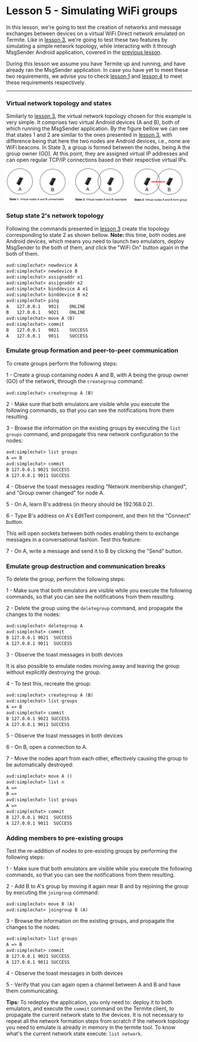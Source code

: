 # Lesson 5 - Simulating WiFi groups
In this lesson, we're going to test the creation of networks and message exchanges between devices on a virtual WiFi Direct network emulated on Termite.
Like in [lesson 3](Simulating-Movement.html), we're going to test these two features by simulating a simple network topology, while interacting with it through MsgSender Android application, covered in the [previous lesson](WiFi-Groups-&-Messages.html).

During this lesson we assume you have Termite up and running, and have already ran the MsgSender application.
In case you have yet to meet these two requirements, we advise you to check [lesson 1](Termite-Configuration.html) and [lesson 4](WiFi-Groups-&-Messages.html) to meet these requirements respectively.

***

### Virtual network topology and states
Similarly to [lesson 3](Simulating-Movement.html), the virtual network topology chosen for this example is very simple. It comprises two virtual Android devices (A and B), both of which running the MsgSender application. By the figure bellow we can see that states 1 and 2 are similar to the ones presented in [lesson 3](Simulating-Movement.html), with difference being that here the two nodes are Android devices, i.e., none are WiFi beacons. In State 3, a group is formed between the nodes, being A the group owner (GO). At this point, they are assigned virtual IP addresses and can open regular TCP/IP connections based on their respective virtual IPs.

![](https://github.com/etraudonun/termite/blob/master/wiki-images/two-node-group.png?raw=true)

### Setup state 2's network topology
Following the commands presented in [lesson 3](Simulating-Movement.html) create the topology corresponding to state 2 as shown bellow. **Note:** this time, both nodes are Android devices, which means you need to launch two emulators, deploy MsgSender to the both of them, and click the "WiFi On" button again in the both of them.

```
avd:simplechat> newdevice A
avd:simplechat> newdevice B
avd:simplechat> assignaddr e1
avd:simplechat> assignaddr e2
avd:simplechat> binddevice A e1
avd:simplechat> binddevice B e2
avd:simplechat> ping
A	127.0.0.1	9011	ONLINE
B	127.0.0.1	9021	ONLINE
avd:simplechat> move A (B)
avd:simplechat> commit
B	127.0.0.1	9021	SUCCESS
A	127.0.0.1	9011	SUCCESS
```

### Emulate group formation and peer-to-peer communication
To create groups perform the following steps:

1 - Create a group containing nodes A and B, with A being the group owner (GO) of the network, through the `creategroup` command:

`avd:simplechat> creategroup A (B)`

2 - Make sure that both emulators are visible while you execute the following commands, so that you can see the notifications from them resulting.

3 - Browse the information on the existing groups by executing the `list groups` command, and propagate this new network configuration to the nodes:

```
avd:simplechat> list groups
A => B
avd:simplechat> commit
B 127.0.0.1 9021 SUCCESS
A 127.0.0.1 9011 SUCCESS
```

4 - Observe the toast messages reading "Network membership changed", and "Group owner changed" for node A.

5 - On A, learn B's address (in theory should be 192.168.0.2).

6 - Type B's address on A's EditText component, and then hit the "Connect" button.

This will open sockets between both nodes enabling them to exchange messages in a conversational fashion. Test this feature:

7 - On A, write a message and send it to B by clicking the "Send" button.

### Emulate group destruction and communication breaks
To delete the group, perform the following steps:

1 - Make sure that both emulators are visible while you execute the following commands, so that you can see the notifications from them resulting.

2 - Delete the group using the `deletegroup` command, and propagate the changes to the nodes:

```
avd:simplechat> deletegroup A
avd:simplechat> commit
B 127.0.0.1 9021  SUCCESS
A 127.0.0.1 9011  SUCCESS
```

3 - Observe the toast messages in both devices

It is also possible to emulate nodes moving away and leaving the group without explicitly destroying the group. 

4 - To test this, recreate the group:

```
avd:simplechat> creategroup A (B)
avd:simplechat> list groups
A => B
avd:simplechat> commit
B 127.0.0.1 9021 SUCCESS
A 127.0.0.1 9011 SUCCESS
```

5 - Observe the toast messages in both devices

6 - On B, open a connection to A.

7 - Move the nodes apart from each other, effectively causing the group to be automatically destroyed:

```
avd:simplechat> move A ()
avd:simplechat> list n
A => 
B => 
avd:simplechat> list groups
A => 
avd:simplechat> commit
B 127.0.0.1 9021  SUCCESS
A 127.0.0.1 9011  SUCCESS
```

### Adding members to pre-existing groups
Test the re-addition of nodes to pre-existing groups by performing the following steps:

1 - Make sure that both emulators are visible while you execute the following commands, so that you can see the notifications from them resulting.

2 - Add B to A's group by moving it again near B and by rejoining the group by executing the `joingroup` command:

```
avd:simplechat> move B (A)
avd:simplechat> joingroup B (A)
```

3 - Browse the information on the existing groups, and propagate the changes to the nodes:

```
avd:simplechat> list groups
A => B
avd:simplechat> commit
B 127.0.0.1 9021 SUCCESS
A 127.0.0.1 9011 SUCCESS
```

4 - Observe the toast messages in both devices

5 - Verify that you can again open a channel between A and B and have them communicating.

**Tips:** To redeploy the application, you only need to: deploy it to both emulators, and execute the `commit` command on the Termite client, to propagate the current network state to the devices. It is not necessary to repeat all the network formation steps from scratch if the network topology you need to emulate is already in memory in the termite tool. To know what's the current network state execute: `list network`.
